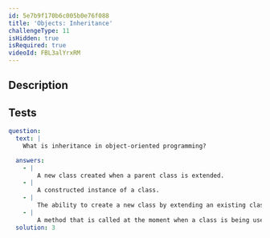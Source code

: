 ```yaml
---
id: 5e7b9f170b6c005b0e76f088
title: 'Objects: Inheritance'
challengeType: 11
isHidden: true
isRequired: true
videoId: FBL3alYrxRM
---
```


## Description
<section id='description'>

</section>

## Tests
<section id='tests'>

```yml
question:
  text: |
    What is inheritance in object-oriented programming?

  answers:
    - |
        A new class created when a parent class is extended.
    - |
        A constructed instance of a class.
    - |
        The ability to create a new class by extending an existing class.
    - |
        A method that is called at the moment when a class is being used to construct an object.
  solution: 3
```

</section>
